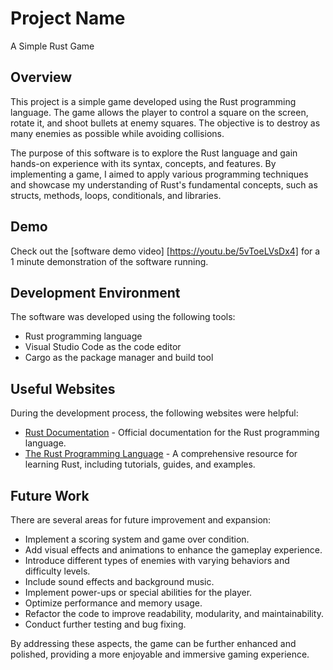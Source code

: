 # Project Name

A Simple Rust Game

## Overview


This project is a simple game developed using the Rust programming language. The game allows the player to control a square on the screen, rotate it, and shoot bullets at enemy squares. The objective is to destroy as many enemies as possible while avoiding collisions.

The purpose of this software is to explore the Rust language and gain hands-on experience with its syntax, concepts, and features. By implementing a game, I aimed to apply various programming techniques and showcase my understanding of Rust's fundamental concepts, such as structs, methods, loops, conditionals, and libraries.

## Demo

Check out the [software demo video] [https://youtu.be/5vToeLVsDx4] for a 1 minute demonstration of the software running.

## Development Environment

The software was developed using the following tools:

- Rust programming language
- Visual Studio Code as the code editor
- Cargo as the package manager and build tool

## Useful Websites

During the development process, the following websites were helpful:

- [Rust Documentation](https://doc.rust-lang.org/) - Official documentation for the Rust programming language.
- [The Rust Programming Language](https://www.rust-lang.org/learn) - A comprehensive resource for learning Rust, including tutorials, guides, and examples.

## Future Work

There are several areas for future improvement and expansion:

- Implement a scoring system and game over condition.
- Add visual effects and animations to enhance the gameplay experience.
- Introduce different types of enemies with varying behaviors and difficulty levels.
- Include sound effects and background music.
- Implement power-ups or special abilities for the player.
- Optimize performance and memory usage.
- Refactor the code to improve readability, modularity, and maintainability.
- Conduct further testing and bug fixing.

By addressing these aspects, the game can be further enhanced and polished, providing a more enjoyable and immersive gaming experience.
